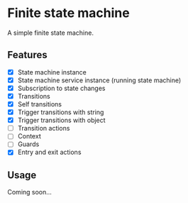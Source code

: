 # Finite state machine

A simple finite state machine.

## Features

- [x] State machine instance
- [x] State machine service instance (running state machine)
- [x] Subscription to state changes
- [x] Transitions
- [x] Self transitions
- [x] Trigger transitions with string
- [x] Trigger transitions with object
- [ ] Transition actions
- [ ] Context
- [ ] Guards
- [x] Entry and exit actions

## Usage

Coming soon...
